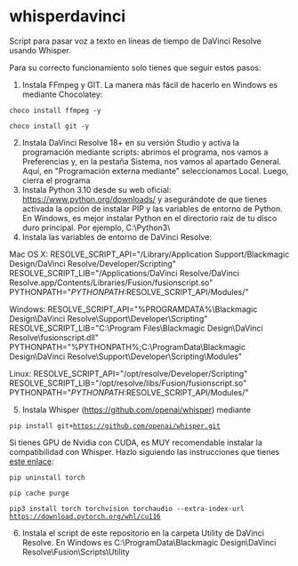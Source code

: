 # whisperdavinci
Script para pasar voz a texto en líneas de tiempo de DaVinci Resolve usando Whisper.

Para su correcto funcionamiento solo tienes que seguir estos pasos:

1) Instala FFmpeg y GIT. La manera más fácil de hacerlo en Windows es mediante Chocolatey: 

<code>choco install ffmpeg -y</code>

<code>choco install git -y</code>

2) Instala DaVinci Resolve 18+ en su versión Studio y activa la programación mediante scripts: abrimos el programa, nos vamos a Preferencias y, en la pestaña Sistema, nos vamos al apartado General. Aquí, en "Programación externa mediante" seleccionamos Local. Luego, cierra el programa
3) Instala Python 3.10 desde su web oficial: https://www.python.org/downloads/ y asegurándote de que tienes activada la opción de instalar PIP y las variables de entorno de Python. En Windows, es mejor instalar Python en el directorio raíz de tu disco duro principal. Por ejemplo, C:\Python3\
4) Instala las variables de entorno de DaVinci Resolve:

Mac OS X:
    RESOLVE_SCRIPT_API="/Library/Application Support/Blackmagic Design/DaVinci Resolve/Developer/Scripting"
    RESOLVE_SCRIPT_LIB="/Applications/DaVinci Resolve/DaVinci Resolve.app/Contents/Libraries/Fusion/fusionscript.so"
    PYTHONPATH="$PYTHONPATH:$RESOLVE_SCRIPT_API/Modules/"

Windows:
    RESOLVE_SCRIPT_API="%PROGRAMDATA%\Blackmagic Design\DaVinci Resolve\Support\Developer\Scripting"
    RESOLVE_SCRIPT_LIB="C:\Program Files\Blackmagic Design\DaVinci Resolve\fusionscript.dll"
    PYTHONPATH="%PYTHONPATH%;C:\ProgramData\Blackmagic Design\DaVinci Resolve\Support\Developer\Scripting\Modules"

Linux:
    RESOLVE_SCRIPT_API="/opt/resolve/Developer/Scripting"
    RESOLVE_SCRIPT_LIB="/opt/resolve/libs/Fusion/fusionscript.so"
    PYTHONPATH="$PYTHONPATH:$RESOLVE_SCRIPT_API/Modules/"
    
5) Instala Whisper (https://github.com/openai/whisper) mediante 

<code>pip install git+https://github.com/openai/whisper.git</code>

Si tienes GPU de Nvidia con CUDA, es MUY recomendable instalar la compatibilidad con Whisper. Hazlo siguiendo las instrucciones que tienes <a href="https://github.com/openai/whisper/discussions/47">este enlace</a>:

<code>pip uninstall torch</code>

<code>pip cache purge</code>

<code>pip3 install torch torchvision torchaudio --extra-index-url https://download.pytorch.org/whl/cu116</code>

6) Instala el script de este repositorio en la carpeta Utility de DaVinci Resolve. En Windows es 
C:\ProgramData\Blackmagic Design\DaVinci Resolve\Fusion\Scripts\Utility
